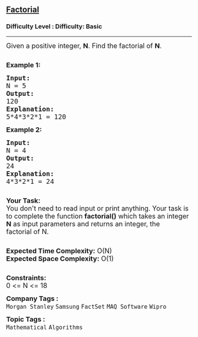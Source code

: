 <h2><a href="https://www.geeksforgeeks.org/problems/factorial5739/1?itm_source=geeksforgeeks&itm_medium=article&itm_campaign=practice_card">Factorial</a></h2><h3>Difficulty Level : Difficulty: Basic</h3><hr><div class="problems_problem_content__Xm_eO"><p><span style="font-size:18px">Given a positive integer,&nbsp;<strong>N</strong>. Find the factorial of <strong>N</strong>.</span><br>
&nbsp;</p>

<p><span style="font-size:18px"><strong>Example 1:</strong></span></p>

<pre><span style="font-size:18px"><strong>Input:</strong>
N = 5
<strong>Output:</strong>
120
<strong>Explanation:</strong>
5*4*3*2*1 = 120</span></pre>

<p><span style="font-size:18px"><strong>Example 2:</strong></span></p>

<pre><span style="font-size:18px"><strong>Input:</strong>
N = 4
<strong>Output:</strong>
24
<strong>Explanation:</strong>
4*3*2*1 = 24
</span></pre>

<p><br>
<span style="font-size:18px"><strong>Your Task:</strong><br>
You don't need to read input or print anything. Your task is to complete the function <strong>factorial()</strong>&nbsp;which takes&nbsp;an integer <strong>N</strong>&nbsp;as input parameters&nbsp;and returns an integer, the factorial&nbsp;of N.</span><br>
&nbsp;</p>

<p><span style="font-size:18px"><strong>Expected Time Complexity:</strong> O(N)<br>
<strong>Expected Space Complexity:</strong> O(1)</span><br>
&nbsp;</p>

<p><span style="font-size:18px"><strong>Constraints:</strong><br>
0 &lt;= N &lt;= 18</span></p>
</div><p><span style=font-size:18px><strong>Company Tags : </strong><br><code>Morgan Stanley</code>&nbsp;<code>Samsung</code>&nbsp;<code>FactSet</code>&nbsp;<code>MAQ Software</code>&nbsp;<code>Wipro</code>&nbsp;<br><p><span style=font-size:18px><strong>Topic Tags : </strong><br><code>Mathematical</code>&nbsp;<code>Algorithms</code>&nbsp;